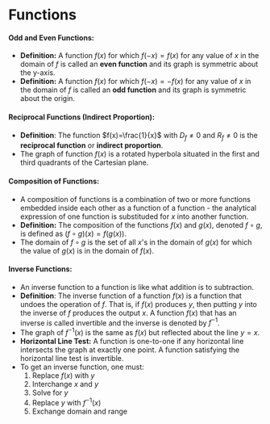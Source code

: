 # Functions
#### Odd and Even Functions:
* **Definition:** A function $f(x)$ for which $f(-x)=f(x)$ for any value of $x$ in the domain of $f$ is called an **even function** and its graph is symmetric about the y-axis.
* **Definition:** A function $f(x)$ for which $f(-x)=-f(x)$ for any value of $x$ in the domain of $f$ is called an **odd function** and its graph is symmetric about the origin.

#### Reciprocal Functions (Indirect Proportion):
* **Definition**: The function $f(x)=\frac{1}{x}$ with $D_f\neq0$ and $R_f\neq0$ is the **reciprocal function** or **indirect proportion**.
* The graph of function $f(x)$ is a rotated hyperbola situated in the first and third quadrants of the Cartesian plane.

#### Composition of Functions:
* A composition of functions is a combination of two or more functions embedded inside each other as a function of a function - the analytical expression of one function is substituded for $x$ into another function.
* **Definition:** The composition of the functions $f(x)$ and $g(x)$, denoted $f\circ g$, is defined as $(f\circ g)(x)=f(g(x))$.
* The domain of $f\circ g$ is the set of all $x$'s in the domain of $g(x)$ for which the value of $g(x)$ is in the domain of $f(x)$.

#### Inverse Functions:
* An inverse function to a function is like what addition is to subtraction.
* **Definition**: The inverse function of a function $f(x)$ is a function that undoes the operation of $f$. That is, if $f(x)$ produces $y$, then putting $y$ into the inverse of $f$ produces the output $x$. A function $f(x)$ that has an inverse is called invertible and the inverse is denoted by $f^{-1}$.
* The graph of $f^{-1}(x)$ is the same as $f(x)$ but reflected about the line $y=x$.
* **Horizontal Line Test:** A function is one-to-one if any horizontal line intersects the graph at exactly one point. A function satisfying the horizontal line test is invertible.
* To get an inverse function, one must:
	1. Replace $f(x)$ with $y$
	2. Interchange $x$ and $y$
	3. Solve for $y$
	4. Replace $y$ with $f^{-1}(x)$
	5. Exchange domain and range

